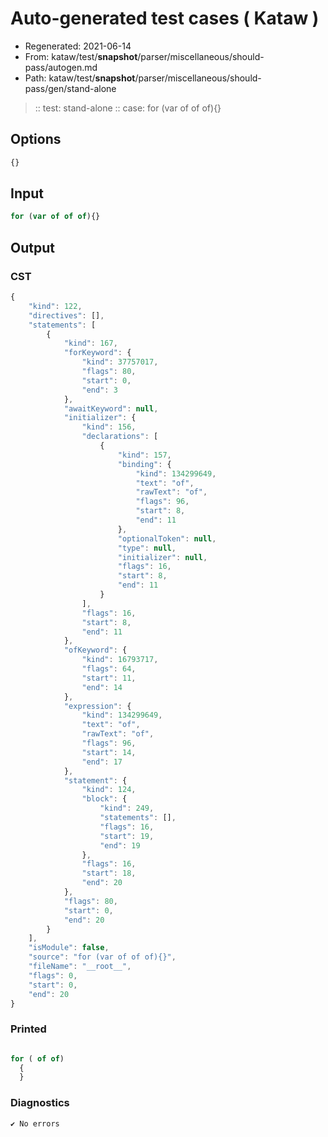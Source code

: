 # Auto-generated test cases ( Kataw )
- Regenerated: 2021-06-14
- From: kataw/test/__snapshot__/parser/miscellaneous/should-pass/autogen.md
- Path: kataw/test/__snapshot__/parser/miscellaneous/should-pass/gen/stand-alone
> :: test: stand-alone
> :: case: for (var of of of){}
## Options

`````js
{}
`````
## Input

`````js
for (var of of of){}
`````
## Output

### CST

```javascript
{
    "kind": 122,
    "directives": [],
    "statements": [
        {
            "kind": 167,
            "forKeyword": {
                "kind": 37757017,
                "flags": 80,
                "start": 0,
                "end": 3
            },
            "awaitKeyword": null,
            "initializer": {
                "kind": 156,
                "declarations": [
                    {
                        "kind": 157,
                        "binding": {
                            "kind": 134299649,
                            "text": "of",
                            "rawText": "of",
                            "flags": 96,
                            "start": 8,
                            "end": 11
                        },
                        "optionalToken": null,
                        "type": null,
                        "initializer": null,
                        "flags": 16,
                        "start": 8,
                        "end": 11
                    }
                ],
                "flags": 16,
                "start": 8,
                "end": 11
            },
            "ofKeyword": {
                "kind": 16793717,
                "flags": 64,
                "start": 11,
                "end": 14
            },
            "expression": {
                "kind": 134299649,
                "text": "of",
                "rawText": "of",
                "flags": 96,
                "start": 14,
                "end": 17
            },
            "statement": {
                "kind": 124,
                "block": {
                    "kind": 249,
                    "statements": [],
                    "flags": 16,
                    "start": 19,
                    "end": 19
                },
                "flags": 16,
                "start": 18,
                "end": 20
            },
            "flags": 80,
            "start": 0,
            "end": 20
        }
    ],
    "isModule": false,
    "source": "for (var of of of){}",
    "fileName": "__root__",
    "flags": 0,
    "start": 0,
    "end": 20
}
```

### Printed

```javascript

for ( of of)
  {
  }
```

### Diagnostics

```javascript
✔ No errors
```

